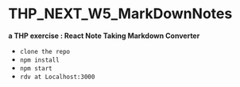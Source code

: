 # THP_NEXT_W5_MarkDownNotes

**a THP exercise : React Note Taking Markdown Converter**
* `clone the repo`
* `npm install`
* `npm start`
* `rdv at Localhost:3000`